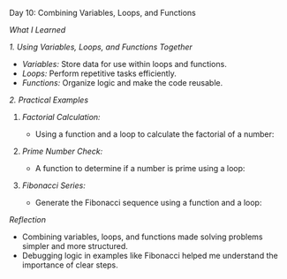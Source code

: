 Day 10: Combining Variables, Loops, and Functions  

*What I Learned*  

*1. Using Variables, Loops, and Functions Together*  
- *Variables:* Store data for use within loops and functions.  
- *Loops:* Perform repetitive tasks efficiently.  
- *Functions:* Organize logic and make the code reusable.  

*2. Practical Examples*  
1. *Factorial Calculation:*  
   - Using a function and a loop to calculate the factorial of a number:  
    
2. *Prime Number Check:*  
   - A function to determine if a number is prime using a loop:  
 
3. *Fibonacci Series:*  
   - Generate the Fibonacci sequence using a function and a loop:  
     

*Reflection*  
- Combining variables, loops, and functions made solving problems simpler and more structured.  
- Debugging logic in examples like Fibonacci helped me understand the importance of clear steps.
